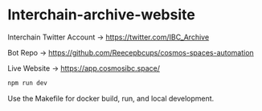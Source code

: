 # Interchain-archive-website

Interchain Twitter Account -> <https://twitter.com/IBC_Archive>

Bot Repo -> <https://github.com/Reecepbcups/cosmos-spaces-automation>

Live Website -> <https://app.cosmosibc.space/>

```bash
npm run dev
```

Use the Makefile for docker build, run, and local development.
